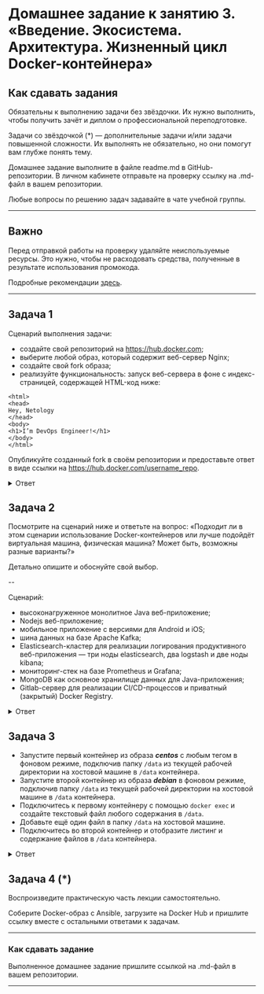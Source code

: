 
# Домашнее задание к занятию 3. «Введение. Экосистема. Архитектура. Жизненный цикл Docker-контейнера»

## Как сдавать задания

Обязательны к выполнению задачи без звёздочки. Их нужно выполнить, чтобы получить зачёт и диплом о профессиональной переподготовке.

Задачи со звёздочкой (*) — дополнительные задачи и/или задачи повышенной сложности. Их выполнять не обязательно, но они помогут вам глубже понять тему.

Домашнее задание выполните в файле readme.md в GitHub-репозитории. В личном кабинете отправьте на проверку ссылку на .md-файл в вашем репозитории.

Любые вопросы по решению задач задавайте в чате учебной группы.

---


## Важно

Перед отправкой работы на проверку удаляйте неиспользуемые ресурсы.
Это нужно, чтобы не расходовать средства, полученные в результате использования промокода.

Подробные рекомендации [здесь](https://github.com/netology-code/virt-homeworks/blob/virt-11/r/README.md).

---

## Задача 1

Сценарий выполнения задачи:

- создайте свой репозиторий на https://hub.docker.com;
- выберите любой образ, который содержит веб-сервер Nginx;
- создайте свой fork образа;
- реализуйте функциональность:
запуск веб-сервера в фоне с индекс-страницей, содержащей HTML-код ниже:
```
<html>
<head>
Hey, Netology
</head>
<body>
<h1>I’m DevOps Engineer!</h1>
</body>
</html>
```

Опубликуйте созданный fork в своём репозитории и предоставьте ответ в виде ссылки на https://hub.docker.com/username_repo.

<details>
<summary>Ответ</summary>
Dockerfile с сожержимым:
	
	FROM nginx
	COPY index.html /usr/share/nginx/html

# docker build -t mynginx .
# docker run --name mynginx -d -p 8080:80 mynginx
# curl http://localhost:8080
	<html>
	<head>
	Hey, Netology
	</head>
	<body>
	<h1>I’m DevOps Engineer!</h1>
	</body>
	</html>

# docker login --username aagrebeshkov
# docker tag mynginx aagrebeshkov/mynginx-repo
# docker push aagrebeshkov/mynginx-repo

https://hub.docker.com/repositories/aagrebeshkov

</details>

## Задача 2

Посмотрите на сценарий ниже и ответьте на вопрос:
«Подходит ли в этом сценарии использование Docker-контейнеров или лучше подойдёт виртуальная машина, физическая машина? Может быть, возможны разные варианты?»

Детально опишите и обоснуйте свой выбор.

--

Сценарий:

- высоконагруженное монолитное Java веб-приложение;
- Nodejs веб-приложение;
- мобильное приложение c версиями для Android и iOS;
- шина данных на базе Apache Kafka;
- Elasticsearch-кластер для реализации логирования продуктивного веб-приложения — три ноды elasticsearch, два logstash и две ноды kibana;
- мониторинг-стек на базе Prometheus и Grafana;
- MongoDB как основное хранилище данных для Java-приложения;
- Gitlab-сервер для реализации CI/CD-процессов и приватный (закрытый) Docker Registry.

<details>
<summary>Ответ</summary>

| Сценарий | Ответ |
| ------------- | ------------- |
| высоконагруженное монолитное Java веб-приложение | Подойдет ВМ или физический сервер |
| Nodejs веб-приложение | Подойдет контейнер |
| Мобильное приложение c версиями для Android и iOS | Для тестирования приложений может можно в контейнере, но работа будет производиться на мобильном устройстве |
| Шина данных на базе Apache Kafka | ВМ или физический сервер |
| Elasticsearch-кластер для реализации логирования продуктивного веб-приложения — три ноды elasticsearch, два logstash и две ноды kibana | Думаю можно использовать docker swarm |
| Мониторинг-стек на базе Prometheus и Grafana | Можно в контейнере, историчность метрик хранить через volumes |
| MongoDB как основное хранилище данных для Java-приложения | ВМ или физический сервер |
| Gitlab-сервер для реализации CI/CD-процессов и приватный (закрытый) Docker Registry | Можно в контейнере, т.к. данные локального docker registry хранятся в /mnt/registry |

</details>

## Задача 3

- Запустите первый контейнер из образа ***centos*** c любым тегом в фоновом режиме, подключив папку ```/data``` из текущей рабочей директории на хостовой машине в ```/data``` контейнера.
- Запустите второй контейнер из образа ***debian*** в фоновом режиме, подключив папку ```/data``` из текущей рабочей директории на хостовой машине в ```/data``` контейнера.
- Подключитесь к первому контейнеру с помощью ```docker exec``` и создайте текстовый файл любого содержания в ```/data```.
- Добавьте ещё один файл в папку ```/data``` на хостовой машине.
- Подключитесь во второй контейнер и отобразите листинг и содержание файлов в ```/data``` контейнера.

<details>
<summary>Ответ</summary>

	root@vagrant:/opt/docker# docker run -it -d -v $(pwd)/data:/data --name centos7 centos:7
	Unable to find image 'centos:7' locally
	7: Pulling from library/centos
	2d473b07cdd5: Already exists 
	Digest: sha256:be65f488b7764ad3638f236b7b515b3678369a5124c47b8d32916d6487418ea4
	Status: Downloaded newer image for centos:7
	41cbfff6cb2e566938e3d5707b0f5830d0fbf51fcd85039e68e9efd6649feb82

	root@vagrant:/opt/docker# docker run -it -d -v $(pwd)/data:/data --name debian debian
	Unable to find image 'debian:latest' locally
	latest: Pulling from library/debian
	918547b94326: Pull complete 
	Digest: sha256:63d62ae233b588d6b426b7b072d79d1306bfd02a72bff1fc045b8511cc89ee09
	Status: Downloaded newer image for debian:latest
	24b4bebcd61024e502d916ea5c511598ee8e12ca1285e841696319db2cbbcdea

	root@vagrant:/opt/docker# docker exec -it centos7 /bin/bash
	[root@41cbfff6cb2e /]# touch /data/12345
	[root@41cbfff6cb2e /]# exit
	exit

	root@vagrant:/opt/docker# touch data/testfile

	root@vagrant:/opt/docker# docker exec -it debian /bin/bash
	root@24b4bebcd610:/# ls -l /data/
	total 0
	-rw-r--r-- 1 root root 0 May 17 20:13 12345
	-rw-r--r-- 1 root root 0 May 17 20:13 testfile

</details>

## Задача 4 (*)

Воспроизведите практическую часть лекции самостоятельно.

Соберите Docker-образ с Ansible, загрузите на Docker Hub и пришлите ссылку вместе с остальными ответами к задачам.


---

### Как cдавать задание

Выполненное домашнее задание пришлите ссылкой на .md-файл в вашем репозитории.

---

